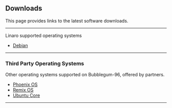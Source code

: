 ## Downloads

This page provides links to the latest software downloads.

***

Linaro supported operating systems

- [Debian](Debian.md)

***

### Third Party Operating Systems

Other operating systems supported on Bubblegum-96, offered by partners.

- [Phoenix OS](Phoenix&Remix.md)
- [Remix OS](Phoenix&Remix.md)
- [Ubuntu Core](Ubuntu-Core.md)

***
